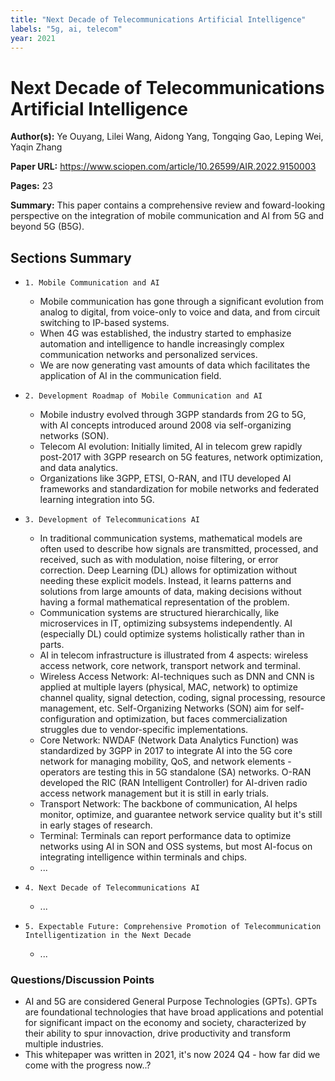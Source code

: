 ```yaml
---
title: "Next Decade of Telecommunications Artificial Intelligence"
labels: "5g, ai, telecom"
year: 2021
---
```


# Next Decade of Telecommunications Artificial Intelligence

**Author(s):** Ye Ouyang, Lilei Wang, Aidong Yang, Tongqing Gao, Leping Wei, Yaqin Zhang

**Paper URL:** https://www.sciopen.com/article/10.26599/AIR.2022.9150003

**Pages:** 23

**Summary:** This paper contains a comprehensive review and foward-looking perspective on the integration of mobile communication and AI from 5G and beyond 5G (B5G). 

## Sections Summary

- `1. Mobile Communication and AI`
  - Mobile communication has gone through a significant evolution from analog to digital, from voice-only to voice and data, and from circuit switching to IP-based systems.
  - When 4G was established, the industry started to emphasize automation and intelligence to handle increasingly complex communication networks and personalized services.
  - We are now generating vast amounts of data which facilitates the application of AI in the communication field.
  
- `2. Development Roadmap of Mobile Communication and AI`
  - Mobile industry evolved through 3GPP standards from 2G to 5G, with AI concepts introduced around 2008 via self-organizing networks (SON).
  - Telecom AI evolution: Initially limited, AI in telecom grew rapidly post-2017 with 3GPP research on 5G features, network optimization, and data analytics.
  - Organizations like 3GPP, ETSI, O-RAN, and ITU developed AI frameworks and standardization for mobile networks and federated learning integration into 5G.
 
- `3. Development of Telecommunications AI`
  - In traditional communication systems, mathematical models are often used to describe how signals are transmitted, processed, and received, such as with modulation, noise filtering, or error correction. Deep Learning (DL) allows for optimization without needing these explicit models. Instead, it learns patterns and solutions from large amounts of data, making decisions without having a formal mathematical representation of the problem. 
  - Communication systems are structured hierarchically, like microservices in IT, optimizing subsystems independently. AI (especially DL) could optimize systems holistically rather than in parts.
  - AI in telecom infrastructure is illustrated from 4 aspects: wireless access network, core network, transport network and terminal.
  - Wireless Access Network: AI-techniques such as DNN and CNN is applied at multiple layers (physical, MAC, network) to optimize channel quality, signal detection, coding, signal processing, resource management, etc. Self-Organizing Networks (SON) aim for self-configuration and optimization, but faces commercialization struggles due to vendor-specific implementations.
  - Core Network: NWDAF (Network Data Analytics Function) was standardized by 3GPP in 2017 to integrate AI into the 5G core network for managing mobility, QoS, and network elements - operators are testing this in 5G standalone (SA) networks. O-RAN developed the RIC (RAN Intelligent Controller) for AI-driven radio access network management but it is still in early trials.
  - Transport Network: The backbone of communication, AI helps monitor, optimize, and guarantee network service quality but it's still in early stages of research.
  - Terminal: Terminals can report performance data to optimize networks using AI in SON and OSS systems, but most AI-focus on integrating intelligence within terminals and chips.
  - ...
 
- `4. Next Decade of Telecommunications AI`
  - ...
 
- `5. Expectable Future: Comprehensive Promotion of Telecommunication Intelligentization in the Next Decade`
  - ...

### Questions/Discussion Points

- AI and 5G are considered General Purpose Technologies (GPTs). GPTs are foundational technologies that have broad applications and potential for significant impact on the economy and society, characterized by their ability to spur innovaction, drive productivity and transform multiple industries.
- This whitepaper was written in 2021, it's now 2024 Q4 - how far did we come with the progress now..?
